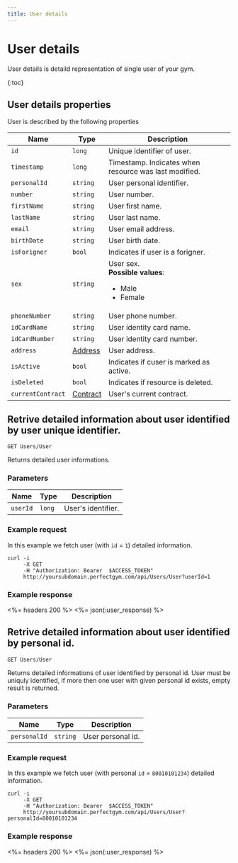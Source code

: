 ```yaml
---
title: User details
---
```


# User details

User details is detaild representation of single user of your gym. 

{:toc}


## <a name="properties"></a>User details properties

User is described by the following properties

Name            	| Type      			| Description
--------------------|-----------------------|----------------------
`id`            	|`long`     			| Unique identifier of user.
`timestamp`    		|`long`     			| Timestamp. Indicates when resource was last modified.
`personalId`		|`string`				| User personal identifier.
`number`          	|`string`   			| User number.
`firstName`     	|`string`   			| User first name.
`lastName`        	|`string`   			| User last name.
`email`          	|`string`   			| User email address.
`birthDate`         |`string`   			| User birth date.
`isForigner`		|`bool`					| Indicates if user is a forigner.
`sex`          		|`string`   			| User sex. <br><strong>Possible values</strong>: <br><ul><li>Male</li><li>Female</li></ul>
`phoneNumber`      	|`string`   			| User phone number.
`idCardName`		|`string`				| User identity card name.
`idCardNumber`  	|`string`				| User identity card number.
`address`           |[Address][Address]     | User address.
`isActive`     		|`bool`     			| Indicates if cuser is marked as active.
`isDeleted`     	|`bool`                 | Indicates if resource is deleted.
`currentContract`   |[Contract][Contract]   | User's current contract.



## Retrive detailed information about user identified by user unique identifier.

    GET Users/User

Returns detailed user informations.


### Parameters

Name            | Type       | Description
----------------|------------|------------------------
`userId`        |`long`      | User's identifier.


### Example request

In this example we fetch user (with `id` = `1`) detailed information.

``` command-line
curl -i 
     -X GET 
     -H "Authorization: Bearer  $ACCESS_TOKEN"  
     http://yoursubdomain.perfectgym.com/api/Users/User?userId=1
```


### Example response

<%= headers 200 %>
<%= json(:user_response) %>



## Retrive detailed information about user identified by personal id.

    GET Users/User

Returns detailed informations of user identified by personal id. User must be
uniquly identified, if more then one user with given personal id exists,
empty result is returned.


### Parameters

Name            | Type       | Description
----------------|------------|------------
`personalId`    |`string`    | User personal id.


### Example request

In this example we fetch user (with personal `id` = `80010101234`) detailed information.

``` command-line
curl -i 
     -X GET 
     -H "Authorization: Bearer  $ACCESS_TOKEN"  
     http://yoursubdomain.perfectgym.com/api/Users/User?personalId=80010101234
```


### Example response

<%= headers 200 %>
<%= json(:user_response) %>



[Contract]: /appendix/datatypes/contract
[Address]: /appendix/datatypes/address
